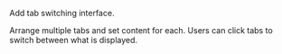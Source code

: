 Add tab switching interface.

Arrange multiple tabs and set content for each. Users can click tabs to switch between what is displayed.
